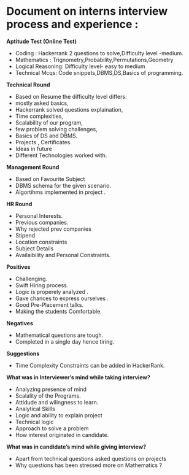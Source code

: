 


 # Document  on interns interview process and experience : # 

**Aptitude Test  (Online Test)**
- Coding : Hackerrank 2 questions to solve,Difficulty level -medium.
- Mathematics : Trignometry,Probability,Permutations,Geometry
- Logical Reasoning: Difficulty level- easy to medium
- Technical Mcqs: Code snippets,DBMS,DS,Basics of programming.
	
**Technical Round**
- Based on Resume  the difficulty level differs: 
- mostly asked basics, 
- Hackerrank solved  questions explaination,
- Time complexities,
- Scalability of our program,
- few problem solving challenges,
- Basics of DS and DBMS.
- Projects , Certificates.
- Ideas in future
- Different Technologies worked with.

**Management Round**
- Based on Favourite Subject
- DBMS schema for the given scenario.
- Algortihms implemented  in project .	
	
**HR Round**
- Personal Interests.
- Previous companies.
- Why rejected prev companies
- Stipend
- Location constraints
- Subject Details 
- Availaibility and Personal Constraints. 
 	
**Positives**
- Challenging.
- Swift Hiring process.
- Logic is properely analyzed .
- Gave chances to express ourselves .
- Good Pre-Placement talks.
- Making the students Comfortable.
 
**Negatives**
- Mathematical questions are tough.
- Completed in a single day hence tiring.

**Suggestions**
- Time Complexity Constraints can be added in HackerRank.
            
**What was in Interviewer’s mind while taking interview?**
- Analyzing presence of mind 
- Scalality of the Programs.
- Attidude and wllingness to learn.
- Analytical Skills 
- Logic and ability to explain project 
- Technical logic 
- Approach to solve a problem
- How interest originated in candidate.

**What was in candidate’s mind while giving interview?**
- Apart from technical questions asked questions on projects
- Why questions has been stressed more on Mathematics ?




